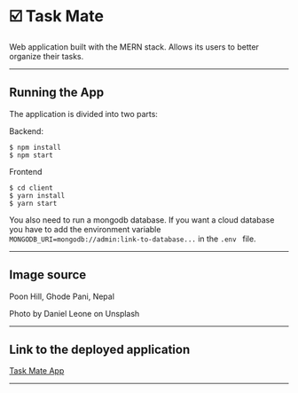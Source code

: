 # ☑️ Task Mate
Web application built with the MERN stack. Allows its users to better organize their tasks.
<hr>

## Running the App
The application is divided into two parts:

Backend:

```
$ npm install
$ npm start
```

Frontend

```
$ cd client
$ yarn install
$ yarn start
```

You also need to run a mongodb database. If you want a cloud database you have to add the environment variable ```MONGODB_URI=mongodb://admin:link-to-database...``` in the ```.env ``` file.

<hr>

## Image source

Poon Hill, Ghode Pani, Nepal

Photo by Daniel Leone on Unsplash

<hr>

## Link to the deployed application

<a href="https://task-mate-webapp.herokuapp.com/" target="_blank">Task Mate App</a>

<hr>

